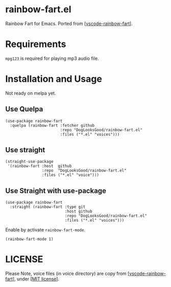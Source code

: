 # rainbow-fart.el

Rainbow Fart for Emacs. Ported from [[vscode-rainbow-fart](https://github.com/SaekiRaku/vscode-rainbow-fart)].

# Requirements

`mpg123` is required for playing mp3 audio file.

# Installation and Usage

Not ready on melpa yet.

## Use Quelpa
```emacs-lisp
(use-package rainbow-fart
  :quelpa (rainbow-fart :fetcher github
                        :repo "DogLooksGood/rainbow-fart.el"
                        :files ("*.el" "voices")))
```

## Use straight
```emacs-lisp
(straight-use-package
 '(rainbow-fart :host  github
                :repo  "DogLooksGood/rainbow-fart.el"
                :files ("*.el" "voice")))
```

## Use Straight with use-package
```emacs-lisp
(use-package rainbow-fart
  :straight (rainbow-fart :type git
                          :host github
                          :repo "DogLooksGood/rainbow-fart.el"
                          :files ("*.el" "voices")))
```

Enable by activate `rainbow-fart-mode`.

```emacs-lisp
(rainbow-fart-mode 1)
```

# LICENSE
Please Note, voice files (in voice directory) are copy from [[vscode-rainbow-fart](https://github.com/SaekiRaku/vscode-rainbow-fart)], under [[MIT license](https://github.com/SaekiRaku/vscode-rainbow-fart/blob/master/LICENSE)].

